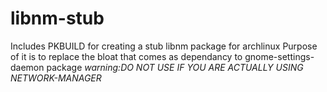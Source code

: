 # libnm-stub
Includes PKBUILD for creating a stub libnm package for archlinux
Purpose of it is to replace the bloat that comes as dependancy to gnome-settings-daemon package
*warning:DO NOT USE IF YOU ARE ACTUALLY USING NETWORK-MANAGER*
